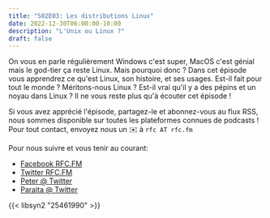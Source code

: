 ```yaml
---
title: "S02E03: Les distributions Linux"
date: 2022-12-30T06:00:00-10:00
description: "L'Unix ou Linux ?"
draft: false
---
```


On vous en parle régulièrement Windows c'est super, MacOS c'est génial mais le god-tier ça reste Linux. Mais pourquoi donc ? Dans cet épisode vous apprendrez ce qu'est Linux, son histoire, et ses usages. Est-il fait pour tout le monde ? Méritons-nous Linux ? Est-il vrai qu'il y a des pépins et un noyau dans Linux ? Il ne vous reste plus qu'à écouter cet épisode !


Si vous avez apprécié l'épisode, partagez-le et abonnez-vous au flux RSS, nous sommes disponible sur toutes les plateformes connues de podcasts !
Pour tout contact, envoyez nous un ✉️  à `rfc AT rfc.fm`

Pour nous suivre et vous tenir au courant:

* [Facebook RFC.FM](https://www.facebook.com/rfcfm)
* [Twitter RFC.FM](https://twitter.com/rfcfmtahiti)
* [Peter @ Twitter](https://twitter.com/teriiehina)
* [Paraita @ Twitter](https://twitter.com/paraita)

{{< libsyn2 "25461990" >}}
